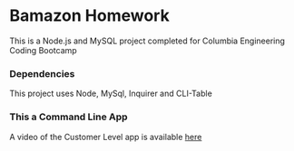 # Bamazon Homework

This is a Node.js and MySQL project completed for Columbia Engineering Coding Bootcamp

### Dependencies

This project uses Node, MySql, Inquirer and CLI-Table

### This a Command Line App

A video of the Customer Level app is available [here](https://youtu.be/JvVLuK9X3HE)
